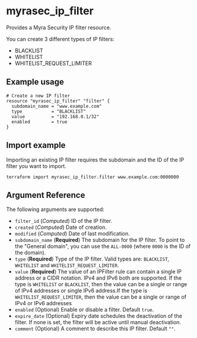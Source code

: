 # myrasec_ip_filter

Provides a Myra Security IP filter resource.

You can create 3 different types of IP filters:
* BLACKLIST
* WHITELIST
* WHITELIST_REQUEST_LIMITER

## Example usage

```hcl
# Create a new IP filter
resource "myrasec_ip_filter" "filter" {
  subdomain_name = "www.example.com"
  type           = "BLACKLIST"
  value          = "192.168.0.1/32"
  enabled        = true
}
```

## Import example
Importing an existing IP filter requires the subdomain and the ID of the IP filter you want to import.
```hcl
terraform import myrasec_ip_filter.filter www.example.com:0000000
```

## Argument Reference

The following arguments are supported:

* `filter_id` (*Computed*) ID of the IP filter.
* `created` (*Computed*) Date of creation.
* `modified` (*Computed*) Date of last modification.
* `subdomain_name` (**Required**) The subdomain for the IP filter. To point to the "General domain", you can use the `ALL-0000` (where `0000` is the ID of the domain).
* `type` (**Required**) Type of the IP filter. Valid types are: `BLACKLIST`, `WHITELIST` and `WHITELIST_REQUEST_LIMITER`.
* `value` (**Required**) The value of an IPFilter rule can contain a single IP address or a CIDR notation. IPv4 and IPv6 both are supported. If the type is `WHITELIST` or  `BLACKLIST`, then the value can be a single or range of IPv4 addresses or single IPv6 address.If the type is `WHITELIST_REQUEST_LIMITER`, then the value can be a single or range of IPv4 or IPv6 addresses
* `enabled` (Optional) Enable or disable a filter. Default `true`.
* `expire_date` (Optional) Expiry date schedules the deactivation of the filter. If none is set, the filter will be active until manual deactivation.
* `comment` (Optional) A comment to describe this IP filter. Default `""`.